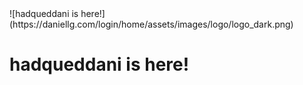 <div id="header">
  ![hadqueddani is here!](https://daniellg.com/login/home/assets/images/logo/logo_dark.png)
  <h1>hadqueddani is here!</h1>
</div>
